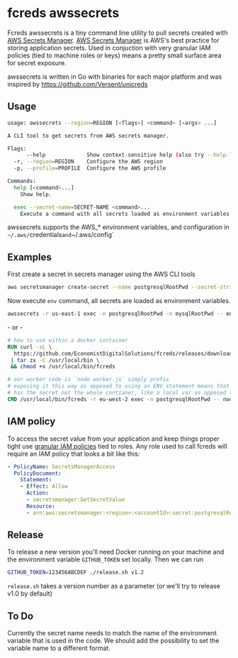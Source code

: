 # fcreds awssecrets

Fcreds awssecrets is a tiny command line utility to pull secrets created with [AWS Secrets Manager](https://aws.amazon.com/secrets-manager/).
[AWS Secrets Manager](https://aws.amazon.com/secrets-manager/) is AWS's best practice for storing application secrets.  Used in conjuction with very granular IAM policies (tied to machine roles or keys) means a pretty small surface area for secret exposure. 

awssecrets is written in Go with binaries for each major platform and was inspired by https://github.com/Versent/unicreds

## Usage

```bash
usage: awssecrets --region=REGION [<flags>] <command> [<args> ...]

A CLI tool to get secrets from AWS secrets manager.

Flags:
      --help             Show context-sensitive help (also try --help-long and --help-man).
  -r, --region=REGION    Configure the AWS region
  -p, --profile=PROFILE  Configure the AWS profile

Commands:
  help [<command>...]
    Show help.

  exec --secret-name=SECRET-NAME <command>...
    Execute a command with all secrets loaded as environment variables.
```

awssecrets supports the AWS_* environment variables, and configuration in `~/.aws/`credentials` and `~/.aws/config`

## Examples

First create a secret in secrets manager using the AWS CLI tools

```bash
aws secretsmanager create-secret --name postgresqlRootPwd --secret-string password123DontHackMe
```

Now execute `env` command, all secrets are loaded as environment variables.

```bash
awssecrets -r us-east-1 exec -n postgresqlRootPwd -n mysqlRootPwd -- env
```

\- or -

```Dockerfile
# how to use within a docker container
RUN curl -sL \
  https://github.com/EconomistDigitalSolutions/fcreds/releases/download/v1.0/awssecrets_linux_amd64.tar.gz \
 | tar zx -C /usr/local/bin \
 && chmod +x /usr/local/bin/fcreds

# our worker code is `node worker.js` simply prefix
# exposing it this way as opposed to using an ENV statement means that only the application
# has the secret not the whole contianer, like a local var as opposed to global scope
CMD /usr/local/bin/fcreds -r eu-west-2 exec -n postgresqlRootPwd -- node worker.js
```

## IAM policy

To access the secret value from your application and keep things proper tight use [granular IAM policies](https://docs.aws.amazon.com/secretsmanager/latest/userguide/auth-and-access_identity-based-policies.html#permissions_grant-limited-resources) tied to roles. Any role used to call fcreds will require an IAM policy that looks a bit like this:

```YAML
- PolicyName: SecretsManagerAccess
  PolicyDocument:
    Statement:
    - Effect: Allow
      Action:
      - secretsmanager:GetSecretValue
      Resource:
      - arn:aws:secretsmanager:<region>:<accountId>:secret:postgresqlRootPwd
```
## Release

To release a new version you'll need Docker running on your machine and the environment variable `GITHUB_TOKEN` set locally. Then we can run

```bash
GITHUB_TOKEN=123456ABCDEF ./release.sh v1.2
```

`release.sh` takes a version number as a parameter (or we'll try to release v1.0 by default)

## To Do

Currently the secret name needs to match the name of the environment variable that is used in the code. We should add the possibility to set the variable name to a different format.
